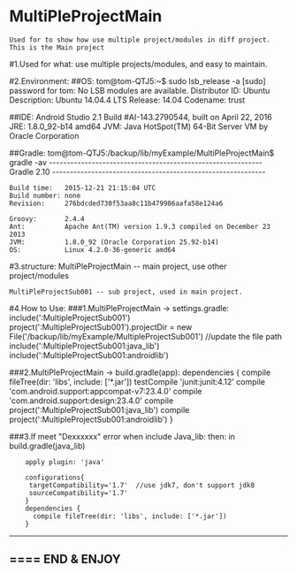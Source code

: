 # MultiPleProjectMain
    Used for to show how use multiple project/modules in diff project. This is the Main project


#1.Used for what:
    use multiple projects/modules, and easy to maintain.

#2.Environment:
##OS:
    tom@tom-QTJ5:~$ sudo lsb_release -a
    [sudo] password for tom: 
    No LSB modules are available.
    Distributor ID:	Ubuntu
    Description:	Ubuntu 14.04.4 LTS
    Release:	14.04
    Codename:	trust

##IDE:
    Android Studio 2.1
    Build \#AI-143.2790544, built on April 22, 2016
    JRE: 1.8.0_92-b14 amd64
    JVM: Java HotSpot(TM) 64-Bit Server VM by Oracle Corporation

##Gradle:
    tom@tom-QTJ5:/backup/lib/myExample/MultiPleProjectMain$ gradle -av 
    ------------------------------------------------------------
    Gradle 2.10
    ------------------------------------------------------------

    Build time:   2015-12-21 21:15:04 UTC
    Build number: none
    Revision:     276bdcded730f53aa8c11b479986aafa58e124a6

    Groovy:       2.4.4
    Ant:          Apache Ant(TM) version 1.9.3 compiled on December 23 2013
    JVM:          1.8.0_92 (Oracle Corporation 25.92-b14)
    OS:           Linux 4.2.0-36-generic amd64


#3.structure:
    MultiPleProjectMain -- main project, use other project/modules
	
    MultiPleProjectSub001 -- sub project, used in main project.

#4.How to Use:
###1.MultiPleProjectMain -> settings.gradle:
    include(':MultipleProjectSub001')
    project(':MultipleProjectSub001').projectDir = new File('/backup/lib/myExample/MultipleProjectSub001') 
	//update the file path
    include(':MultipleProjectSub001:java_lib')
    include(':MultipleProjectSub001:androidlib')

###2.MultiPleProjectMain -> build.gradle(app):
    dependencies {
        compile fileTree(dir: 'libs', include: ['*.jar'])
        testCompile 'junit:junit:4.12'
        compile 'com.android.support:appcompat-v7:23.4.0'
        compile 'com.android.support:design:23.4.0'
        compile  project(':MultipleProjectSub001:java_lib')
        compile  project(':MultipleProjectSub001:androidlib')
    }

###3.If meet "Dexxxxxx" error when include Java_lib: then: in build.gradle(java_lib)
 
		apply plugin: 'java'

		configurations{
   		 targetCompatibility='1.7'  //use jdk7, don't support jdk8
   		 sourceCompatibility='1.7'
		}
		dependencies {
  		  compile fileTree(dir: 'libs', include: ['*.jar'])
		}
 
 
------------------------------------------------------------
====  END & ENJOY
------------------------------------------------------------

